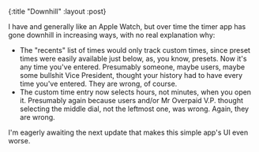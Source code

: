 {:title "Downhill"
 :layout :post}

I have and generally like an Apple Watch,
but over time the timer app has gone
downhill in increasing ways, with no real 
explanation why:

* The "recents" list of times would only
track custom times, since preset times
were easily available just below, as, you
know, presets. Now it's any time you've 
entered. Presumably someone, maybe users,
maybe some bullshit Vice President, thought 
your history had to have every time you've 
entered. They are wrong, of course.
* The custom time entry now selects hours,
not minutes, when you open it. Presumably 
again because users and/or Mr Overpaid V.P.
thought selecting the middle dial, not the
leftmost one, was wrong. Again, they are 
wrong.

I'm eagerly awaiting the next update that
makes this simple app's UI even worse.
